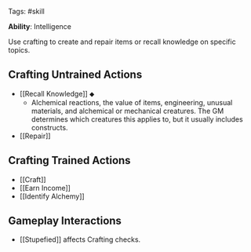 Tags: #skill

**Ability**: Intelligence

Use crafting to create and repair items or recall knowledge on specific topics.

## Crafting Untrained Actions

- [[Recall Knowledge]] ⬥
	- Alchemical reactions, the value of items, engineering, unusual materials, and alchemical or mechanical creatures. The GM determines which creatures this applies to, but it usually includes constructs.
- [[Repair]]

## Crafting Trained Actions

- [[Craft]]
- [[Earn Income]]
- [[Identify Alchemy]]

## Gameplay Interactions

- [[Stupefied]] affects Crafting checks.